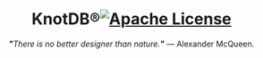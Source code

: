 <h1 align="center">KnotDB®<a href="https://github.com/KnotDB/KnotDB/blob/master/LICENSE"><img alt="Apache License" src="https://img.shields.io/badge/license-Apache-blue.svg"></a></h1>
<p align="center"><i><b>"</b>There is no better designer than nature.<b>"</b></i> — Alexander McQueen.</p>
